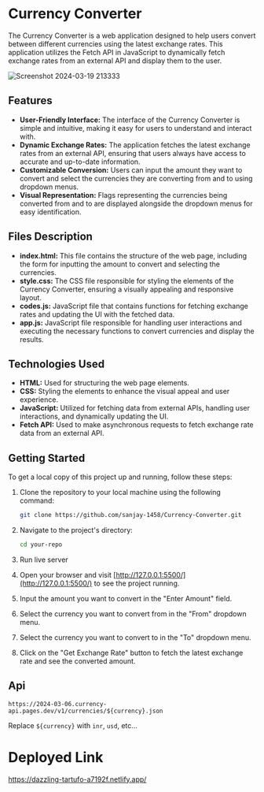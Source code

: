 # Currency Converter

The Currency Converter is a web application designed to help users convert between different currencies using the latest exchange rates. This application utilizes the Fetch API in JavaScript to dynamically fetch exchange rates from an external API and display them to the user.

![Screenshot 2024-03-19 213333](https://github.com/sanjay-1458/Currency-Converter/assets/121040100/080794e9-e131-428e-93bb-f410d823258a)


## Features

- **User-Friendly Interface:** The interface of the Currency Converter is simple and intuitive, making it easy for users to understand and interact with.
- **Dynamic Exchange Rates:** The application fetches the latest exchange rates from an external API, ensuring that users always have access to accurate and up-to-date information.
- **Customizable Conversion:** Users can input the amount they want to convert and select the currencies they are converting from and to using dropdown menus.
- **Visual Representation:** Flags representing the currencies being converted from and to are displayed alongside the dropdown menus for easy identification.

## Files Description

- **index.html:** This file contains the structure of the web page, including the form for inputting the amount to convert and selecting the currencies.
- **style.css:** The CSS file responsible for styling the elements of the Currency Converter, ensuring a visually appealing and responsive layout.
- **codes.js:** JavaScript file that contains functions for fetching exchange rates and updating the UI with the fetched data.
- **app.js:** JavaScript file responsible for handling user interactions and executing the necessary functions to convert currencies and display the results.

## Technologies Used

- **HTML:** Used for structuring the web page elements.
- **CSS:** Styling the elements to enhance the visual appeal and user experience.
- **JavaScript:** Utilized for fetching data from external APIs, handling user interactions, and dynamically updating the UI.
- **Fetch API:** Used to make asynchronous requests to fetch exchange rate data from an external API.

## Getting Started

To get a local copy of this project up and running, follow these steps:

1. Clone the repository to your local machine using the following command:

   ```bash
   git clone https://github.com/sanjay-1458/Currency-Converter.git
   ```

2. Navigate to the project's directory:

   ```bash
   cd your-repo
   ```
3. Run live server 
4. Open your browser and visit [http://127.0.0.1:5500/](http://127.0.0.1:5500/) to see the project running.
5. Input the amount you want to convert in the "Enter Amount" field.
6. Select the currency you want to convert from in the "From" dropdown menu.
7. Select the currency you want to convert to in the "To" dropdown menu.
8. Click on the "Get Exchange Rate" button to fetch the latest exchange rate and see the converted amount.

## Api
```
https://2024-03-06.currency-api.pages.dev/v1/currencies/${currency}.json
```
Replace `${currency}` with `inr`, `usd`, etc...

# Deployed Link
https://dazzling-tartufo-a7192f.netlify.app/

